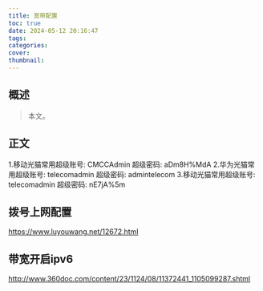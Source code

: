 ```yaml
---
title: 宽带配置
toc: true
date: 2024-05-12 20:16:47
tags:
categories:
cover:
thumbnail:
---
```


## 概述

> 本文。

<!--more-->

## 正文


1.移动光猫常用超级账号: CMCCAdmin 超级密码: aDm8H%MdA
2.华为光猫常用超级账号: telecomadmin 超级密码: admintelecom
3.移动光猫常用超级账号: telecomadmin 超级密码: nE7jA%5m

## 拨号上网配置  
https://www.luyouwang.net/12672.html

## 带宽开启ipv6  
http://www.360doc.com/content/23/1124/08/11372441_1105099287.shtml
